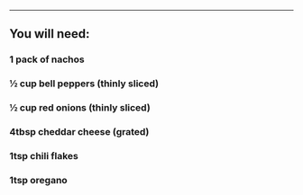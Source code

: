 --- 

 ## You will need:

### 1 pack of nachos
### ½ cup bell peppers (thinly sliced)
### ½ cup red onions (thinly sliced)
### 4tbsp cheddar cheese (grated) 
### 1tsp chili flakes
### 1tsp oregano
